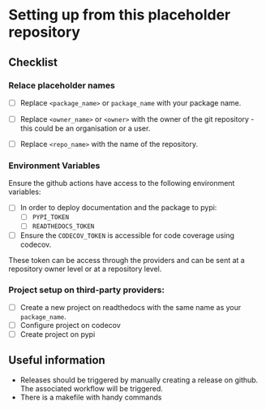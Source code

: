 # Setting up from this placeholder repository

## Checklist

### Relace placeholder names

- [ ] Replace `<package_name>` or `package_name` with your package name.
- [ ] Replace `<owner_name>` or `<owner>` with the owner of the git repository - this could be an organisation or a 
user.
- [ ] Replace `<repo_name>` with the name of the repository.


### Environment Variables

Ensure the github actions have access to the following environment variables:

- [ ] In order to deploy documentation and the package to pypi:
  - [ ] `PYPI_TOKEN`
  - [ ] `READTHEDOCS_TOKEN`
- [ ] Ensure the `CODECOV_TOKEN` is accessible for code coverage using codecov.

These token can be access through the providers and can be sent at a repository owner level or at a repository level.

### Project setup on third-party providers:

- [ ] Create a new project on readthedocs with the same name as your `package_name`.
- [ ] Configure project on codecov
- [ ] Create project on pypi

## Useful information

- Releases should be triggered by manually creating a release on github. The associated workflow will be triggered.
- There is a makefile with handy commands
